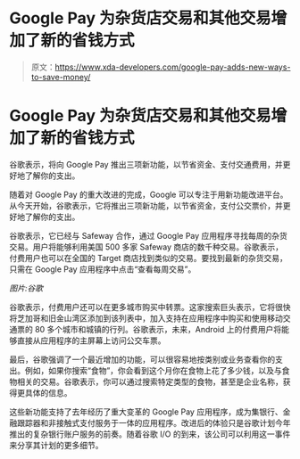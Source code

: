 # Google Pay 为杂货店交易和其他交易增加了新的省钱方式

> 原文：<https://www.xda-developers.com/google-pay-adds-new-ways-to-save-money/>

# Google Pay 为杂货店交易和其他交易增加了新的省钱方式

谷歌表示，将向 Google Pay 推出三项新功能，以节省资金、支付交通费用，并更好地了解你的支出。

随着对 Google Pay 的重大改进的完成，Google 可以专注于用新功能改进平台。从今天开始，谷歌表示，它将推出三项新功能，以节省资金，支付公交票价，并更好地了解你的支出。

谷歌表示，它已经与 Safeway 合作，通过 Google Pay 应用程序寻找每周的杂货交易。用户将能够利用美国 500 多家 Safeway 商店的数千种交易。谷歌表示，付费用户也可以在全国的 Target 商店找到类似的交易。要找到最新的杂货交易，只需在 Google Pay 应用程序中点击“查看每周交易”。

*图片:谷歌*

谷歌表示，付费用户还可以在更多城市购买中转票。这家搜索巨头表示，它将很快将芝加哥和旧金山湾区添加到该列表中，加入支持在应用程序中购买和使用移动交通票的 80 多个城市和城镇的行列。谷歌表示，未来，Android 上的付费用户将能够直接从应用程序的主屏幕上访问公交车票。

最后，谷歌强调了一个最近增加的功能，可以很容易地按类别或业务查看你的支出。例如，如果你搜索“食物”，你会看到这个月你在食物上花了多少钱，以及与食物相关的交易。谷歌表示，你可以通过搜索特定类型的食物，甚至是企业名称，获得更具体的信息。

这些新功能支持了去年经历了重大变革的 Google Pay 应用程序，成为集银行、金融跟踪器和非接触式支付服务于一体的应用程序。改进后的体验只是谷歌计划今年推出的复杂银行账户服务的前奏。随着谷歌 I/O 的到来，该公司可以利用这一事件来分享其计划的更多细节。